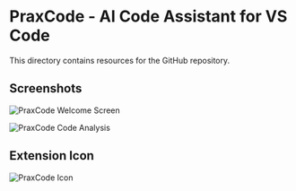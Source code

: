 # PraxCode - AI Code Assistant for VS Code

This directory contains resources for the GitHub repository.

## Screenshots

![PraxCode Welcome Screen](https://raw.githubusercontent.com/spockstein/praxcode/main/resources/images/screenshot-1.png)

![PraxCode Code Analysis](https://raw.githubusercontent.com/spockstein/praxcode/main/resources/images/screenshot-2.png)

## Extension Icon

![PraxCode Icon](https://raw.githubusercontent.com/spockstein/praxcode/main/resources/praxcode-icon-128.png)
